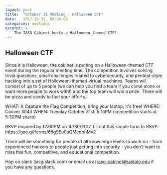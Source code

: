 ```yaml
---
layout: post
title:  "October 31 Meeting - Halloween CTF"
date:   2017-10-31  00:00:00
categories: meetings
excerpt: >
    The IASG Cabinet hosts a Halloween-themed CTF!
---
```

Halloween CTF
-------------
Since it is Halloween, the cabinet is putting on a Halloween-themed CTF event
during the regular meeting time. The competition involves solving trivia
questions, small challenges related to cybersecurity, and pentest-style hacking into
a set of Halloween-themed virtual machines. Teams will consist of up to 5
people (we can help you find a team if you come alone or want more people to
work with!) and the top team will win a prize. There will be pizza and candy to
fuel your efforts.

WHAT: A Capture the Flag Competition, bring your laptop, it's free!
WHERE: Coover 3043
WHEN: Tuesday October 31st, 5:15PM (competition starts at 5:30PM sharp)

RSVP required by 12:00PM on 10/30/2017, fill out this simple form to RSVP:
https://goo.gl/forms/65g9Eu0aQMcqbnMv2

There will be something for people of all knowledge levels to work on - from
experienced hackers to people just getting into security - you don't want to
miss this fun, competitive, and educational competition. 

Hop on slack (iasg.slack.com) or email us at iasg-cabinet@iastate.edu if you
have any questions.
